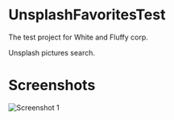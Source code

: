 # UnsplashFavoritesTest 
The test project for White and Fluffy corp. <p>
Unsplash pictures search.

# Screenshots
![Screenshot 1](https://github.com/yury86/UnsplashFavoritesTest/Screenshot1.png?raw=true)
